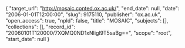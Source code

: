 {
  "target_url": "http://mosaic.conted.ox.ac.uk/", 
  "end_date": null, 
  "date": "2006-01-01T12:00:00", 
  "slug": 9175110, 
  "publisher": "ox.ac.uk", 
  "open_access": true, 
  "npld": false, 
  "title": "MOSAIC", 
  "subjects": [], 
  "collections": [], 
  "record_id": "20060101T120000/7XQMQ0ND1xNIigl9T5saBg==", 
  "scope": "root", 
  "start_date": null
}

